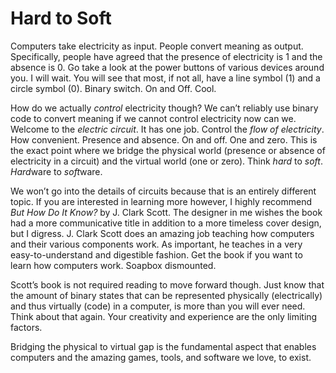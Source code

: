 # Hard to Soft

Computers take electricity as input. People convert meaning as output. Specifically, people have agreed that the presence of electricity is 1 and the absence is 0. Go take a look at the power buttons of various devices around you. I will wait. You will see that most, if not all, have a line symbol (1) and a circle symbol (0). Binary switch. On and Off. Cool.

How do we actually *control* electricity though? We can’t reliably use binary code to convert meaning if we cannot control electricity now can we. Welcome to the *electric circuit*. It has one job. Control the *flow of electricity*. How convenient. Presence and absence. On and off. One and zero. This is the exact point where we bridge the physical world (presence or absence of electricity in a circuit) and the virtual world (one or zero). Think *hard* to *soft*. *Hard*ware to *soft*ware.

We won’t go into the details of circuits because that is an entirely different topic. If you are interested in learning more however, I highly recommend *But How Do It Know?* by J. Clark Scott. The designer in me wishes the book had a more communicative title in addition to a more timeless cover design, but I digress. J. Clark Scott does an amazing job teaching how computers and their various components work. As important, he teaches in a very easy-to-understand and digestible fashion. Get the book if you want to learn how computers work. Soapbox dismounted.

Scott’s book is not required reading to move forward though. Just know that the amount of binary states that can be represented physically (electrically) and thus virtually (code) in a computer, is more than you will ever need. Think about that again. Your creativity and experience are the only limiting factors.

Bridging the physical to virtual gap is the fundamental aspect that enables computers and the amazing games, tools, and software we love, to exist.
